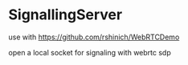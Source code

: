# SignallingServer

use with https://github.com/rshinich/WebRTCDemo

open a local socket for signaling with webrtc sdp
